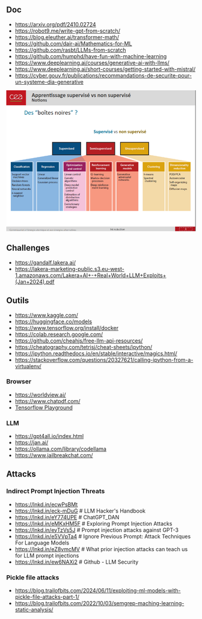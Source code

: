 ## Doc

- https://arxiv.org/pdf/2410.02724
- https://robot9.me/write-gpt-from-scratch/
- https://blog.eleuther.ai/transformer-math/
- https://github.com/dair-ai/Mathematics-for-ML
- https://github.com/rasbt/LLMs-from-scratch
- https://github.com/humphd/have-fun-with-machine-learning
- https://www.deeplearning.ai/courses/generative-ai-with-llms/
- https://www.deeplearning.ai/short-courses/getting-started-with-mistral/
- https://cyber.gouv.fr/publications/recommandations-de-securite-pour-un-systeme-dia-generative

![](./images/ml.png)

## Challenges

- https://gandalf.lakera.ai/
- https://lakera-marketing-public.s3.eu-west-1.amazonaws.com/Lakera+AI+-+Real+World+LLM+Exploits+(Jan+2024).pdf

## Outils

- https://www.kaggle.com/
- https://huggingface.co/models
- https://www.tensorflow.org/install/docker
- https://colab.research.google.com/
- https://github.com/cheahjs/free-llm-api-resources/
- https://cheatography.com/tetrisj/cheat-sheets/ipython/
- https://ipython.readthedocs.io/en/stable/interactive/magics.html/
- https://stackoverflow.com/questions/20327621/calling-ipython-from-a-virtualenv/

### Browser

- https://worldview.ai/
- https://www.chatpdf.com/
- [Tensorflow Playground](https://playground.tensorflow.org/#activation=tanh&batchSize=10&dataset=circle&regDataset=reg-plane&learningRate=0.03&regularizationRate=0&noise=0&networkShape=4,2&seed=0.93066&showTestData=false&discretize=false&percTrainData=50&x=true&y=true&xTimesY=false&xSquared=false&ySquared=false&cosX=false&sinX=false&cosY=false&sinY=false&collectStats=false&problem=classification&initZero=false&hideText=false)

### LLM

- https://gpt4all.io/index.html
- https://jan.ai/
- https://ollama.com/library/codellama
- https://www.jailbreakchat.com/


## Attacks

### Indirect Prompt Injection Threats

- https://lnkd.in/ecwPsBMt
- https://lnkd.in/eck-mDuG # LLM Hacker's Handbook
- https://lnkd.in/eY774UPE # ChatGPT_DAN
- https://lnkd.in/eMKxHM5F # Exploring Prompt Injection Attacks
- https://lnkd.in/eyTzVs5J # Prompt injection attacks against GPT-3
- https://lnkd.in/e5VVpTa4 # Ignore Previous Prompt: Attack Techniques For Language Models
- https://lnkd.in/eZ8vmcMV # What prior injection attacks can teach us for LLM prompt injections
- https://lnkd.in/ew6NAXi2 # Github - LLM Security

### Pickle file attacks

- https://blog.trailofbits.com/2024/06/11/exploiting-ml-models-with-pickle-file-attacks-part-1/
- https://blog.trailofbits.com/2022/10/03/semgrep-maching-learning-static-analysis/

